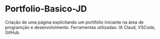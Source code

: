 # Portfolio-Basico-JD
Criação de uma página explicitando um portifólio iniciante na área de programção e desenvolvimento. 
Ferramentas utilizadas: IA Claud, VSCode, GitHub.
